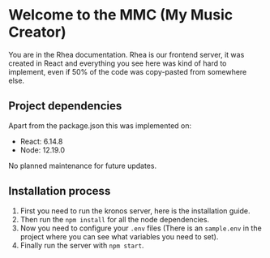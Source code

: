 # Welcome to the MMC (My Music Creator)

You are in the Rhea documentation. Rhea is our frontend server, it was created in React and everything you see here was kind of hard to implement, even if 50% of the code was copy-pasted from somewhere else.

## Project dependencies 
Apart from the package.json this was implemented on:
  * React: 6.14.8
  * Node: 12.19.0

No planned maintenance for future updates.

## Installation process

1. First you need to run the kronos server, here is the installation guide.
2. Then run the `npm install` for all the node dependencies.
3. Now you need to configure your `.env` files (There is an `sample.env` in the project where you can see what variables you need to set).
4. Finally run the server with `npm start`.
